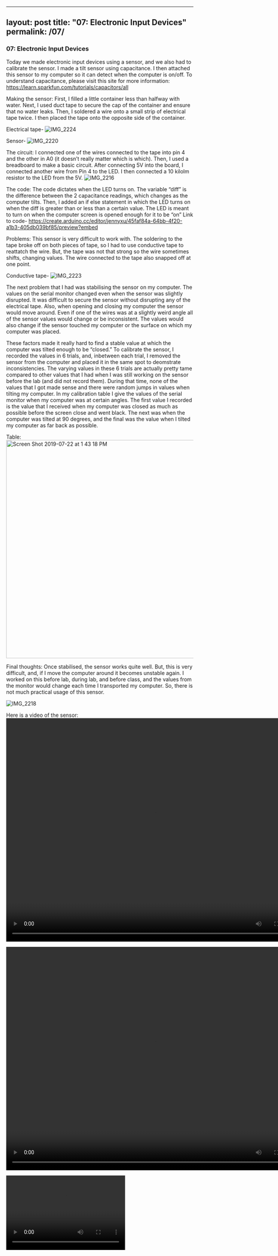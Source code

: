 
---
layout: post
title:  "07: Electronic Input Devices"
permalink: /07/
---

### 07: Electronic Input Devices

Today we made electronic input devices using a sensor, and we also had to calibrate the sensor. I made a tilt sensor using capacitance. I then attached this sensor to my computer so it can detect when the computer is on/off. To understand capacitance, please visit this site for more information: https://learn.sparkfun.com/tutorials/capacitors/all

Making the sensor:
First, I filled a little container less than halfway with water. Next, I used duct tape to secure the cap of the container and ensure that no water leaks. Then, I soldered a wire onto a small strip of electrical tape twice. I then placed the tape onto the opposite side of the container.

Electrical tape-
![IMG_2224](https://user-images.githubusercontent.com/52216217/61652587-46818800-ac86-11e9-98f7-942ac57072cb.jpg)

Sensor-
![IMG_2220](https://user-images.githubusercontent.com/52216217/61652368-c6f3b900-ac85-11e9-8f13-cd184872f66c.jpg)

The circuit:
I connected one of the wires connected to the tape into pin 4 and the other in A0 (it doesn’t really matter which is which). Then, I used a breadboard to make a basic circuit. After connecting 5V into the board, I connected another wire from Pin 4 to the LED. I then connected a 10 kilolm resistor to the LED from the 5V. 
![IMG_2216](https://user-images.githubusercontent.com/52216217/61652420-e559b480-ac85-11e9-80f8-8ccafa2a3948.jpg)

The code:
The code dictates when the LED turns on. The variable “diff” is the difference between the 2 capacitance readings, which changes as the computer tilts. Then, I added an if else statement in which the LED turns on when the diff is greater than or less than a certain value. The LED is meant to turn on when the computer screen is opened enough for it to be “on”
Link to code- https://create.arduino.cc/editor/jennyxu/45faf84a-64bb-4f20-a1b3-405db039bf85/preview?embed 


Problems:
This sensor is very difficult to work with. The soldering to the tape broke off on both pieces of tape, so I had to use conductive tape to reattatch the wire. But, the tape was not that strong so the wire sometimes shifts, changing values. The wire connected to the tape also snapped off at one point. 

Conductive tape-
![IMG_2223](https://user-images.githubusercontent.com/52216217/61652512-1c2fca80-ac86-11e9-9d6a-bd2b47220445.jpg)

The next problem that I had was stabilising the sensor on my computer. The values on the serial monitor changed even when the sensor was slightly disrupted. It was difficult to secure the sensor without disrupting any of the electrical tape. Also, when opening and closing my computer the sensor would move around. Even if one of the wires was at a slightly weird angle all of the sensor values would change or be inconsistent. The values would also change if the sensor touched my computer or the surface on which my computer was placed.

These factors made it really hard to find a stable value at which the computer was tilted enough to be “closed.” To calibrate the sensor, I recorded the values in 6 trials, and, inbetween each trial, I removed the sensor from the computer and placed it in the same spot to deomstrate inconsistencies. The varying values in these 6 trials are actually pretty tame compared to other values that I had when I was still working on the sensor before the lab (and did not record them). During that time, none of the values that I got made sense and there were random jumps in values when tilting my computer. In my calibration table I give the values of the serial monitor when my computer was at certain angles. The first value I recorded is the value that I received when my computer was closed as much as possible before the screen close and went black. The next was when the computer was tilted at 90 degrees, and the final was the value when I tilted my computer as far back as possible.

Table:
<img width="586" alt="Screen Shot 2019-07-22 at 1 43 18 PM" src="https://user-images.githubusercontent.com/52216217/61652787-c4459380-ac86-11e9-8ed9-8e19fa847293.png">

Final thoughts:
Once stabilised, the sensor works quite well. But, this is very difficult, and, if I move the computer around it becomes unstable again. I worked on this before lab, during lab, and before class, and the values from the monitor would change each time I transported my computer. So, there is not much practical usage of this sensor.

![IMG_2218](https://user-images.githubusercontent.com/52216217/61652485-0c17eb00-ac86-11e9-9879-dd6f0ed6b511.jpg)

Here is a video of the sensor:
<video width="800" height="600" controls="">
  <source src="IMG_2227.TRIM.MOV" type="video/mp4">
</video>

<video width="800" height="600" controls="">
  <source src="IMG_2227.TRIM.MOV" type="video/mov">
</video>

<video src="IMG_2227.TRIM.MOV" width="320" height="200" controls preload></video>
